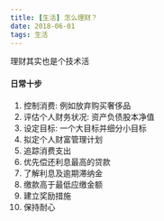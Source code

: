 ```yaml
---
title: [生活] 怎么理财？
date: 2018-06-01
tags: 生活
---
```


理财其实也是个技术活
<!-- more -->

#### 日常十步
  1. 控制消费: 例如放弃购买奢侈品
  2. 评估个人财务状况: 资产负债股本净值
  3. 设定目标: 一个大目标并细分小目标
  4. 拟定个人财富管理计划
  5. 追踪消费支出
  6. 优先偿还利息最高的贷款
  7. 了解利息及逾期滞纳金
  8. 缴款高于最低应缴金额
  9. 建立奖励措施
  10. 保持耐心

